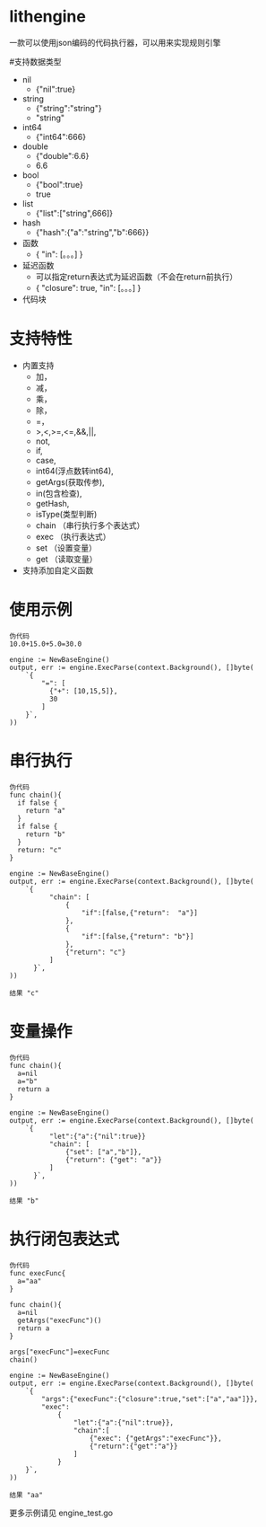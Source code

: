 # lithengine
一款可以使用json编码的代码执行器，可以用来实现规则引擎

#支持数据类型
+ nil    
  + {"nil":true}
+ string 
  + {"string":"string"}
  + "string"
+ int64  
  + {"int64":666}
+ double
  + {"double":6.6}
  + 6.6
+ bool
  + {"bool":true}
  + true
+ list
  + {"list":["string",666]}
+ hash
  + {"hash":{"a":"string","b":666}}
+ 函数
  + {
    "in": [。。。]
    }
+ 延迟函数
  + 可以指定return表达式为延迟函数（不会在return前执行）
  + {
    "closure": true,
    "in": [。。。]
    }
+ 代码块
# 支持特性
+ 内置支持
  + 加，
  + 减，
  + 乘，
  + 除，
  + =，
  + \>,<,>=,<=,&&,||,
  + not,
  + if,
  + case,
  + int64(浮点数转int64),
  + getArgs(获取传参),
  + in(包含检查),
  + getHash,
  + isType(类型判断)
  + chain （串行执行多个表达式）
  + exec   （执行表达式）
  + set （设置变量）
  + get （读取变量）
+ 支持添加自定义函数

# 使用示例
```
伪代码
10.0+15.0+5.0=30.0
```
```
engine := NewBaseEngine()
output, err := engine.ExecParse(context.Background(), []byte(
    `{
        "=": [
          {"+": [10,15,5]},
          30
        ]
	}`,
))
```

# 串行执行
```
伪代码
func chain(){
  if false {
    return "a"
  }
  if false {
    return "b"
  }
  return: "c"
}
```

```
engine := NewBaseEngine()
output, err := engine.ExecParse(context.Background(), []byte(
    `{
          "chain": [
              {
                  "if":[false,{"return":  "a"}]
              },
              {
                  "if":[false,{"return": "b"}]
              },
              {"return": "c"}
          ]
      }`,
))

结果 "c"
```

# 变量操作
```
伪代码
func chain(){
  a=nil
  a="b"
  return a
}
```

```
engine := NewBaseEngine()
output, err := engine.ExecParse(context.Background(), []byte(
    `{
          "let":{"a":{"nil":true}}
          "chain": [
              {"set": ["a","b"]},
              {"return": {"get": "a"}}
          ]
      }`,
))

结果 "b"
```

# 执行闭包表达式
```
伪代码
func execFunc{
  a="aa"
}

func chain(){
  a=nil
  getArgs("execFunc")()
  return a
}

args["execFunc"]=execFunc
chain()
```

```
engine := NewBaseEngine()
output, err := engine.ExecParse(context.Background(), []byte(
    `{
        "args":{"execFunc":{"closure":true,"set":["a","aa"]}},
        "exec":
            {
                "let":{"a":{"nil":true}},
                "chain":[
                    {"exec": {"getArgs":"execFunc"}},
                    {"return":{"get":"a"}}
                ]
            }
    }`,
))

结果 "aa"
```

更多示例请见 engine_test.go 

